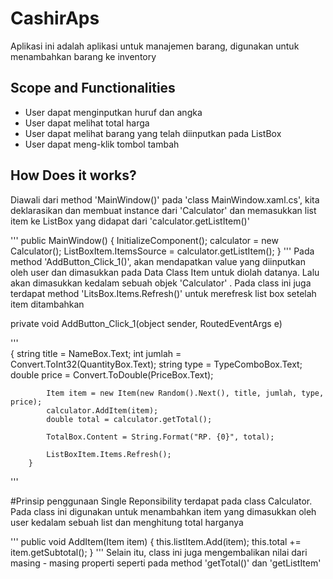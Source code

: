 # CashirAps

Aplikasi ini adalah aplikasi untuk manajemen barang, digunakan untuk menambahkan barang ke inventory
## Scope and Functionalities

- User dapat menginputkan huruf dan angka
- User dapat melihat total harga
- User dapat melihat barang yang telah diinputkan pada ListBox
- User dapat meng-klik tombol tambah

## How Does it works?

Diawali dari method 'MainWindow()' pada 'class MainWindow.xaml.cs', kita deklarasikan dan membuat instance dari 'Calculator' 
dan memasukkan list item ke ListBox yang didapat dari 'calculator.getListItem()'

'''
 public MainWindow()
        {
            InitializeComponent();
            calculator = new Calculator();
            ListBoxItem.ItemsSource = calculator.getListItem();
        }
'''
Pada method 'AddButton_Click_1()', akan mendapatkan value yang diinputkan oleh user dan dimasukkan pada Data Class Item untuk diolah datanya.
Lalu akan dimasukkan kedalam sebuah objek 'Calculator' . Pada class ini juga terdapat method 'LitsBox.Items.Refresh()' untuk merefresk list box setelah item ditambahkan

private void AddButton_Click_1(object sender, RoutedEventArgs e)

'''       
        {
            string title = NameBox.Text;
            int jumlah = Convert.ToInt32(QuantityBox.Text);
            string type = TypeComboBox.Text;
            double price = Convert.ToDouble(PriceBox.Text);

            Item item = new Item(new Random().Next(), title, jumlah, type, price);
            calculator.AddItem(item);
            double total = calculator.getTotal();

            TotalBox.Content = String.Format("RP. {0}", total);

            ListBoxItem.Items.Refresh();
        }
'''

#Prinsip penggunaan Single Reponsibility terdapat pada class Calculator. Pada class ini digunakan untuk menambahkan item yang dimasukkan
oleh user kedalam sebuah list dan menghitung total harganya


''' 
public void AddItem(Item item)
        {
            this.listItem.Add(item);
            this.total += item.getSubtotal();
        }
 '''
Selain itu, class ini juga mengembalikan nilai dari masing - masing properti seperti pada method 'getTotal()' dan 'getListItem'
